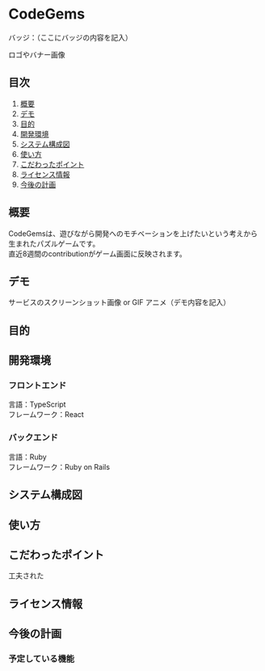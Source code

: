 # CodeGems

バッジ：（ここにバッジの内容を記入）

ロゴやバナー画像

## 目次

1. [概要](#概要)
2. [デモ](#デモ)
3. [目的](#目的)
4. [開発環境](#開発環境)
5. [システム構成図](#システム構成図)
6. [使い方](#使い方)
7. [こだわったポイント](#こだわったポイント)
8. [ライセンス情報](#ライセンス情報)
9. [今後の計画](#今後の計画)

## 概要
CodeGemsは、遊びながら開発へのモチベーションを上げたいという考えから生まれたパズルゲームです。<br>
直近8週間のcontributionがゲーム画面に反映されます。

## デモ

サービスのスクリーンショット画像 or GIF アニメ（デモ内容を記入）

## 目的

## 開発環境

### フロントエンド
言語：TypeScript<br>
フレームワーク：React

### バックエンド
言語：Ruby<br>
フレームワーク：Ruby on Rails

## システム構成図

## 使い方

## こだわったポイント
工夫された

## ライセンス情報

## 今後の計画

### 予定している機能
